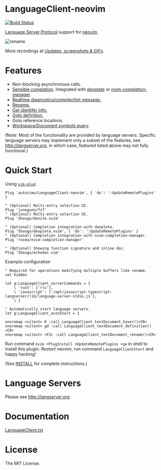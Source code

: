 # LanguageClient-neovim
[![Build Status](https://travis-ci.org/autozimu/LanguageClient-neovim.svg?branch=master)](https://travis-ci.org/autozimu/LanguageClient-neovim)

[Language Server Protocol](https://github.com/Microsoft/language-server-protocol) support for [neovim](https://github.com/neovim/neovim).

![rename](https://cloud.githubusercontent.com/assets/1453551/24251636/2e73a1cc-0fb1-11e7-8a5e-3332e6a5f424.gif)

More recordings at [Updates, screenshots & GIFs](https://github.com/autozimu/LanguageClient-neovim/issues/35).

# Features

- Non-blocking asynchronous calls.
- [Sensible completion](https://github.com/autozimu/images/tree/master/LanguageClient-neovim#completion).
  Integrated with [deoplete](https://github.com/Shougo/deoplete.nvim) 
  or [nvim-completion-manager](https://github.com/roxma/nvim-completion-manager).
- [Realtime diagnostics/compiler/lint message.](https://github.com/autozimu/images/tree/master/LanguageClient-neovim#diagnostics)
- [Rename.](https://github.com/autozimu/images/tree/master/LanguageClient-neovim#rename)
- [Get identifer info.](https://github.com/autozimu/images/tree/master/LanguageClient-neovim#hover)
- [Goto definition.](https://github.com/autozimu/images/tree/master/LanguageClient-neovim#goto-definition)
- Goto reference locations.
- [Workspace/Document symbols query](https://github.com/autozimu/images/tree/master/LanguageClient-neovim#symbols).

(Note: Most of the functionality are provided by language servers. Specific
language servers may implement only a subset of the features, see
<http://langserver.org>, in which case, featured listed above may not fully
functional.)

# Quick Start

Using [`vim-plug`](https://github.com/junegunn/vim-plug):

```vim
Plug 'autozimu/LanguageClient-neovim', { 'do': ':UpdateRemotePlugins' }

" (Optional) Multi-entry selection UI.
Plug 'junegunn/fzf'
" (Optional) Multi-entry selection UI.
Plug 'Shougo/denite.nvim'

" (Optional) Completion integration with deoplete.
Plug 'Shougo/deoplete.nvim', { 'do': ':UpdateRemotePlugins' }
" (Optional) Completion integration with nvim-completion-manager.
Plug 'roxma/nvim-completion-manager'

" (Optional) Showing function signature and inline doc.
Plug 'Shougo/echodoc.vim'
```

Example configuration

```vim
" Required for operations modifying multiple buffers like rename.
set hidden

let g:LanguageClient_serverCommands = {
    \ 'rust': ['rls'],
    \ 'javascript': ['/opt/javascript-typescript-langserver/lib/language-server-stdio.js'],
    \ }

" Automatically start language servers.
let g:LanguageClient_autoStart = 1

nnoremap <silent> K :call LanguageClient_textDocument_hover()<CR>
nnoremap <silent> gd :call LanguageClient_textDocument_definition()<CR>
nnoremap <silent> <F2> :call LanguageClient_textDocument_rename()<CR>
```

Run command `nvim +PlugInstall +UpdateRemotePlugins +qa` in shell to install
this plugin. *Restart* neovim, run command `LanguageClientStart` and happy
hacking!

(See [INSTALL](INSTALL.md) for complete instructions.)

# Language Servers

Please see <http://langserver.org>.

# Documentation

[LanguageClient.txt](https://github.com/autozimu/LanguageClient-neovim/blob/master/doc/LanguageClient.txt)

# License

The MIT License.
